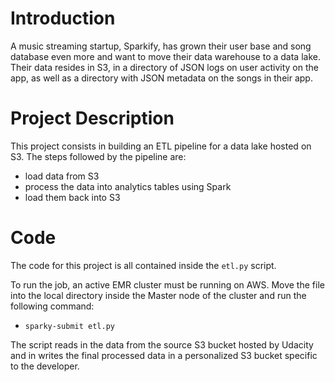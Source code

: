 # Introduction
A music streaming startup, Sparkify, has grown their user base and song database even more and want to move their data warehouse to a data lake. Their data resides in S3, in a directory of JSON logs on user activity on the app, as well as a directory with JSON metadata on the songs in their app.

# Project Description
This project consists in building an ETL pipeline for a data lake hosted on S3. The steps followed by the pipeline are:
- load data from S3
- process the data into analytics tables using Spark
- load them back into S3

# Code
The code for this project is all contained inside the `etl.py` script. 

To run the job, an active EMR cluster must be running on AWS. Move the file into the local directory inside the Master node of the cluster and run the following command:

- `sparky-submit etl.py`

The script reads in the data from the source S3 bucket hosted by Udacity and in writes the final processed data in a personalized S3 bucket specific to the developer.
